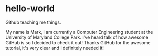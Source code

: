 # hello-world
Github teaching me things.

My name is Mark, I am currently a Computer Engineering student at the University of Maryland College Park.  I've heard talk of how awesome GitHub is so I decided to check it out!
Thanks GitHub for the awesome tutorial, it's very clear and I definitely needed it!
